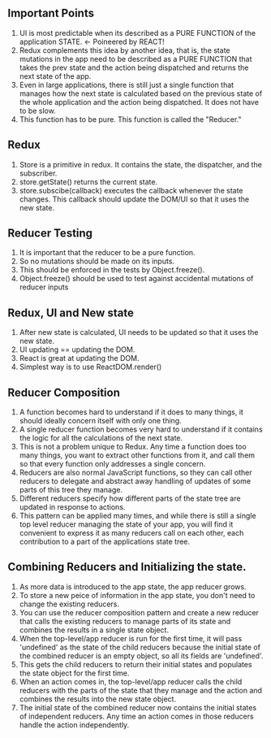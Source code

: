 ## Important Points
1. UI is most predictable when its described as a PURE FUNCTION of the application STATE. <- Poineered by REACT!
2. Redux complements this idea by another idea, that is, the state mutations in the app need to be described as a PURE FUNCTION that      takes the prev state and the action being dispatched and returns the next state of the app.
3. Even in large applications, there is still just a single function that manages how the next state is calculated based on the           previous state of the whole application and the action being dispatched. It does not have to be slow.
4. This function has to be pure. This function is called the "Reducer."

## Redux
1. Store is a primitive in redux. It contains the state, the dispatcher, and the subscriber.
2. store.getState() returns the current state.
3. store.subscibe(callback) executes the callback whenever the state changes. This callback should update the DOM/UI
   so that it uses the new state. 

## Reducer Testing
1. It is important that the reducer to be a pure function.
2. So no mutations should be made on its inputs.
3. This should be enforced in the tests by Object.freeze().
4. Object.freeze() should be used to test against accidental mutations of reducer inputs

## Redux, UI and New state
1. After new state is calculated, UI needs to be updated so that it uses the new state.
2. UI updating == updating the DOM.
3. React is great at updating the DOM.
4. Simplest way is to use ReactDOM.render(<RootComponent state={store.getState()}>)

## Reducer Composition
1. A function becomes hard to understand if it does to many things, it should ideally concern itself with only one thing.
2. A single reducer function becomes very hard to understand if it contains the logic for all the calculations of the next state.
3. This is not a problem unique to Redux. Any time a function does too many things, you want to extract other functions from it, and      call them so that every function only addresses a single concern.
4. Reducers are also normal JavaScript functions, so they can call other reducers to delegate and abstract away handling of updates of    some parts of this tree they manage. 
5. Different reducers specify how different parts of the state tree are updated in response to actions.
6. This pattern can be applied many times, and while there is still a single top level reducer managing the state of your app, you        will find it convenient to express it as many reducers call on each other, each contribution to a part of the applications state       tree.

## Combining Reducers and Initializing the state.
1. As more data is introduced to the app state, the app reducer grows.
2. To store a new peice of information in the app state, you don't need to change the existing reducers.
3. You can use the reducer composition pattern and create a new reducer that calls the existing reducers to manage parts of its state     and combines the results in a single state object.
4. When the top-level/app reducer is run for the first time, it will pass 'undefined' as the state of the child reducers because the      initial state of the combined reducer is an empty object, so all its fields are 'undefined'. 
5. This gets the child reducers to return their initial states and populates the state object for the first time.
6. When an action comes in, the top-level/app reducer calls the child reducers with the parts of the state that they manage and the       action and combines the results into the new state object.
7. The initial state of the combined reducer now contains the initial states of independent reducers. Any time an action comes in         those reducers handle the action independently.